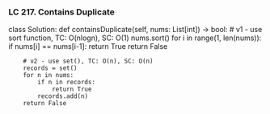 ### LC 217. Contains Duplicate
class Solution:
    def containsDuplicate(self, nums: List[int]) -> bool:
        # v1 - use sort function, TC: O(nlogn), SC: O(1)
        nums.sort()
        for i in range(1, len(nums)):
            if nums[i] == nums[i-1]:
                return True
        return False

        # v2 - use set(), TC: O(n), SC: O(n)
        records = set()
        for n in nums:
            if n in records:
                return True
            records.add(n)
        return False